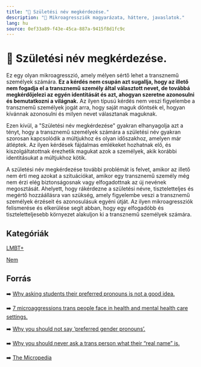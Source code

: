 ```yaml
---
title: "🚫 Születési név megkérdezése."
description: "🚫 Mikroagressziók magyarázata, háttere, javaslatok."
lang: hu
source: 0ef33a89-f43e-45ca-887a-9415f8d1fc9c
---
```


<div class="wiki-content agression-title">

# 🚫 Születési név megkérdezése.

Ez egy olyan mikroagresszió, amely mélyen sértő lehet a transznemű személyek számára. **Ez a kérdés nem csupán azt sugallja, hogy az illető nem fogadja el a transznemű személy által választott nevet, de továbbá megkérdőjelezi az egyén identitását és azt, ahogyan szeretne azonosulni és bemutatkozni a világnak.** Az ilyen típusú kérdés nem veszi figyelembe a transznemű személyek jogát arra, hogy saját maguk döntsék el, hogyan kívánnak azonosulni és milyen nevet választanak maguknak.

Ezen kívül, a "Születési név megkérdezése" gyakran elhanyagolja azt a tényt, hogy a transznemű személyek számára a születési név gyakran szorosan kapcsolódik a múltjukhoz és olyan időszakhoz, amelyen már átléptek. Az ilyen kérdések fájdalmas emlékeket hozhatnak elő, és kiszolgáltatottnak érezhetik magukat azok a személyek, akik korábbi identitásukat a múltjukhoz kötik.

A születési név megkérdezése további problémát is felvet, amikor az illető nem érti meg azokat a szituációkat, amikor egy transznemű személy még nem érzi elég biztonságosnak vagy elfogadottnak az új nevének megosztását. Ahelyett, hogy rákérdezne a születési névre, tiszteletteljes és megértő hozzáállásra van szükség, amely figyelembe veszi a transznemű személyek érzéseit és azonosulásuk egyéni útját. Az ilyen mikroagressziók felismerése és elkerülése segít abban, hogy egy elfogadóbb és tiszteletteljesebb környezet alakuljon ki a transznemű személyek számára.

<div class="categories">

## Kategóriák

[LMBT+](/#/entry?id=lmbt)

[Nem](/#/entry?id=nem)

</div>

## Forrás

➡️ [Why asking students their preferred pronouns is not a good idea.](https://www.insidehighered.com/views/2018/09/19/why-asking-students-their-preferred-pronoun-not-good-idea-opinion)

➡️ [7 microaggressions trans people face in health and mental health care settings.](https://thebodyisnotanapology.com/magazine/7-microaggressions-trans-people-face-in-health-and-mental-healthcare-settings/)

➡️ [Why you should not say ‘preferred gender pronouns’.](https://www.forbes.com/sites/ashleefowlkes/2020/02/27/why-you-should-not-say-preferred-gender-pronouns/?sh=7d0e0ed11bd6)

➡️ [Why you should never ask a trans person what their “real name” is.](https://www.theodysseyonline.com/why-you-should-never-ask-trans-person-what-their-real-name-is)

➡️ [The Micropedia](https://www.themicropedia.org/)


</div>